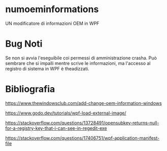 # numoeminformations
UN modificatore di informazioni OEM in WPF

# Bug Noti

Se non si avvia l'eseguibile coi permessi di amministrazione crasha.
Può sembrare che si impalli mentre scrive le informazioni, ma l'accesso al registro di sistema in WPF è theadizzati.

# Bibliografia

https://www.thewindowsclub.com/add-change-oem-information-windows

https://www.godo.dev/tutorials/wpf-load-external-image/

https://stackoverflow.com/questions/13728491/opensubkey-returns-null-for-a-registry-key-that-i-can-see-in-regedit-exe

https://stackoverflow.com/questions/17406751/wpf-application-manifest-file



